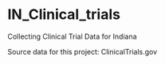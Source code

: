 # IN_Clinical_trials
Collecting Clinical Trial Data for Indiana

Source data for this project:
ClinicalTrials.gov
